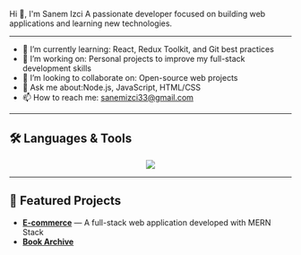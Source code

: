 Hi 👋, I'm Sanem Izci
A passionate developer focused on building web applications and learning new technologies.

---


- 🌱 I’m currently learning: React, Redux Toolkit, and Git best practices  
- 🔭 I’m working on: Personal projects to improve my full-stack development skills  
- 👯 I’m looking to collaborate on: Open-source web projects  
- 💬 Ask me about:Node.js, JavaScript, HTML/CSS  
- 📫 How to reach me: sanemizci33@gmail.com 

---

## 🛠️ Languages & Tools
<p align="center">
  <img src="https://skillicons.dev/icons?i=,javascript,html,css,react,git" />
</p>

---

## 🚀 Featured Projects
- **[E-commerce](https://github.com/SanemIzci/MERN-E-Commerce)** — A full-stack web application developed with MERN Stack
- **[Book Archive](https://github.com/SanemIzci/BookArchive)** 
